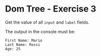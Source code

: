 # Dom Tree - Exercise 3

Get the value of all `input` and `label` fields.

The output in the console must be:

```
First Name: Mario
Last Name: Rossi
Age: 25
```




